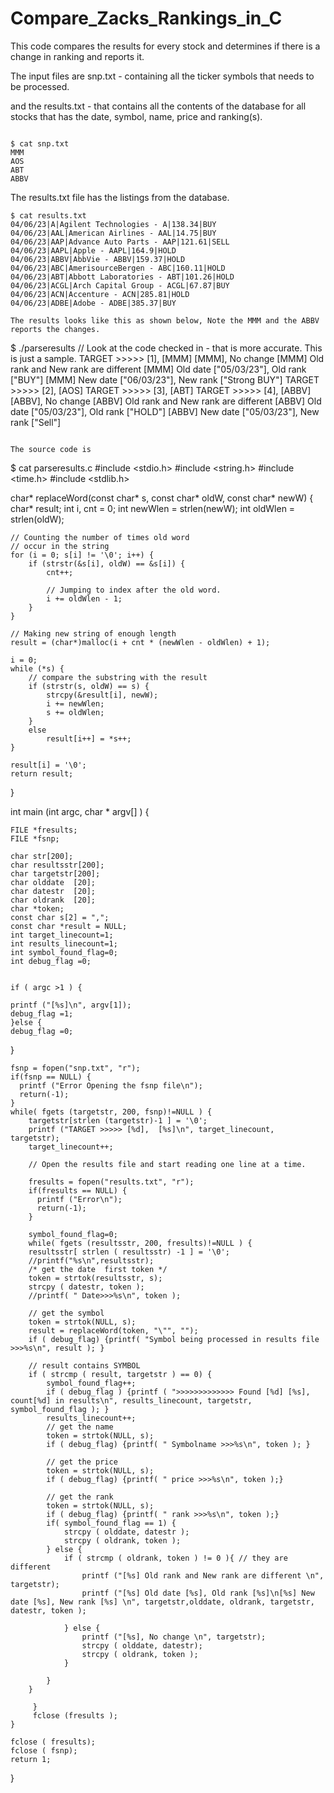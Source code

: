 # Compare_Zacks_Rankings_in_C

This code compares the results for every stock and determines if there is a change in ranking and reports it.

The input files are snp.txt - containing all the ticker symbols that needs to be processed.

and the results.txt - that contains all the contents of the database for all stocks that has the date, symbol, name, price and ranking(s).

```

$ cat snp.txt
MMM
AOS
ABT
ABBV

```


The results.txt file has the listings from the database.

```
$ cat results.txt
04/06/23|A|Agilent Technologies - A|138.34|BUY
04/06/23|AAL|American Airlines - AAL|14.75|BUY
04/06/23|AAP|Advance Auto Parts - AAP|121.61|SELL
04/06/23|AAPL|Apple - AAPL|164.9|HOLD
04/06/23|ABBV|AbbVie - ABBV|159.37|HOLD
04/06/23|ABC|AmerisourceBergen - ABC|160.11|HOLD
04/06/23|ABT|Abbott Laboratories - ABT|101.26|HOLD
04/06/23|ACGL|Arch Capital Group - ACGL|67.87|BUY
04/06/23|ACN|Accenture - ACN|285.81|HOLD
04/06/23|ADBE|Adobe - ADBE|385.37|BUY

The results looks like this as shown below, Note the MMM and the ABBV reports the changes.

```


$  ./parseresults // Look at the code checked in - that is more accurate. This is just a sample.
TARGET >>>>> [1],  [MMM]
[MMM], No change 
[MMM] Old rank and New rank are different 
[MMM] Old date ["05/03/23"], Old rank ["BUY"]
[MMM] New date ["06/03/23"], New rank ["Strong BUY"] 
TARGET >>>>> [2],  [AOS]
TARGET >>>>> [3],  [ABT]
TARGET >>>>> [4],  [ABBV]
[ABBV], No change 
[ABBV] Old rank and New rank are different 
[ABBV] Old date ["05/03/23"], Old rank ["HOLD"]
[ABBV] New date ["05/03/23"], New rank ["Sell"] 

```

The source code is 
```

$ cat parseresults.c
#include <stdio.h>
#include <string.h>
#include <time.h>
#include <stdlib.h>


char* replaceWord(const char* s, const char* oldW,
                const char* newW)
{
    char* result;
    int i, cnt = 0;
    int newWlen = strlen(newW);
    int oldWlen = strlen(oldW);
 
    // Counting the number of times old word
    // occur in the string
    for (i = 0; s[i] != '\0'; i++) {
        if (strstr(&s[i], oldW) == &s[i]) {
            cnt++;
 
            // Jumping to index after the old word.
            i += oldWlen - 1;
        }
    }
 
    // Making new string of enough length
    result = (char*)malloc(i + cnt * (newWlen - oldWlen) + 1);
 
    i = 0;
    while (*s) {
        // compare the substring with the result
        if (strstr(s, oldW) == s) {
            strcpy(&result[i], newW);
            i += newWlen;
            s += oldWlen;
        }
        else
            result[i++] = *s++;
    }
 
    result[i] = '\0';
    return result;
}


int main (int argc, char  * argv[] ) {

    FILE *fresults;
    FILE *fsnp;

    char str[200];
    char resultsstr[200];
    char targetstr[200];
    char olddate  [20];
    char datestr  [20];
    char oldrank  [20];
    char *token;
    const char s[2] = ",";
    const char *result = NULL;
    int target_linecount=1;
    int results_linecount=1;
    int symbol_found_flag=0;
    int debug_flag =0;


    if ( argc >1 ) {

	printf ("[%s]\n", argv[1]);
	debug_flag =1;
    }else {
	debug_flag =0;
}


    fsnp = fopen("snp.txt", "r");
    if(fsnp == NULL) {
      printf ("Error Opening the fsnp file\n");
      return(-1);
    }
    while( fgets (targetstr, 200, fsnp)!=NULL ) {
	    targetstr[strlen (targetstr)-1 ] = '\0';
	    printf ("TARGET >>>>> [%d],  [%s]\n", target_linecount, targetstr);
	    target_linecount++;
	
	    // Open the results file and start reading one line at a time.

	    fresults = fopen("results.txt", "r");
	    if(fresults == NULL) {
	      printf ("Error\n");
	      return(-1);
	    }
		
	    symbol_found_flag=0;
	    while( fgets (resultsstr, 200, fresults)!=NULL ) {
		resultsstr[ strlen ( resultsstr) -1 ] = '\0';
		//printf("%s\n",resultsstr);
		/* get the date  first token */
		token = strtok(resultsstr, s);
		strcpy ( datestr, token );
		//printf( " Date>>>%s\n", token );

		// get the symbol
		token = strtok(NULL, s);
		result = replaceWord(token, "\"", "");
		if ( debug_flag) {printf( "Symbol being processed in results file >>>%s\n", result ); }

		// result contains SYMBOL
		if ( strcmp ( result, targetstr ) == 0) {
			symbol_found_flag++;
			if ( debug_flag ) {printf ( ">>>>>>>>>>>>> Found [%d] [%s], count[%d] in results\n", results_linecount, targetstr, symbol_found_flag ); }
  			results_linecount++;
			// get the name
			token = strtok(NULL, s);
			if ( debug_flag) {printf( " Symbolname >>>%s\n", token ); }

			// get the price
			token = strtok(NULL, s);
			if ( debug_flag) {printf( " price >>>%s\n", token );}

			// get the rank
			token = strtok(NULL, s);
			if ( debug_flag) {printf( " rank >>>%s\n", token );}
			if( symbol_found_flag == 1) {
				strcpy ( olddate, datestr );
				strcpy ( oldrank, token );
			} else {
				if ( strcmp ( oldrank, token ) != 0 ){ // they are different
					printf ("[%s] Old rank and New rank are different \n", targetstr);
					printf ("[%s] Old date [%s], Old rank [%s]\n[%s] New date [%s], New rank [%s] \n", targetstr,olddate, oldrank, targetstr, datestr, token );

				} else {
					printf ("[%s], No change \n", targetstr);
					strcpy ( olddate, datestr);
					strcpy ( oldrank, token );
				}

			}
		} 

	     }
	     fclose (fresults ); 
    }

    fclose ( fresults);
    fclose ( fsnp);
    return 1;
}

```
